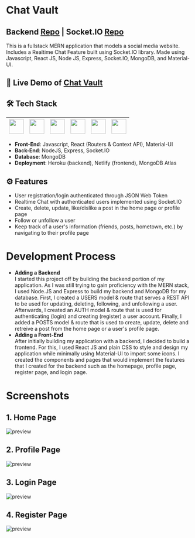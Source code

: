 # Chat Vault

## Backend [Repo](https://github.com/lazirpascual/chat-vault-backend) | Socket.IO [Repo](https://github.com/lazirpascual/chat-vault-socket.io)

This is a fullstack MERN application that models a social media website. Includes a Realtime Chat Feature built using Socket.IO library. Made using Javascript, React JS, Node JS, Express, Socket.IO, MongoDB, and Material-UI. <br />

## 🔗 Live Demo of [Chat Vault](https://chatvault.herokuapp.com/)

## 🛠 Tech Stack

| <img src="https://cdn.jsdelivr.net/npm/simple-icons@v4/icons/javascript.svg" width="40"> | <img src="https://cdn.jsdelivr.net/npm/simple-icons@v4/icons/react.svg" width="40"> | <img src="https://cdn.jsdelivr.net/npm/simple-icons@4.25.0/icons/node-dot-js.svg" width="40"> | <img src="https://cdn.jsdelivr.net/npm/simple-icons@v4/icons/express.svg" width="40"> | <img src="https://cdn.jsdelivr.net/npm/simple-icons@v4/icons/mongodb.svg" width="40"> | <img src="https://cdn.jsdelivr.net/npm/simple-icons@v4/icons/material-ui.svg" width="40"> |
| :--------------------------------------------------------------------------------------: | :---------------------------------------------------------------------------------: | :-------------------------------------------------------------------------------------------: | ------------------------------------------------------------------------------------- | ------------------------------------------------------------------------------------- | ----------------------------------------------------------------------------------------- |

- **Front-End**: Javascript, React (Routers & Context API), Material-UI </br>
- **Back-End**: NodeJS, Express, Socket.IO </br>
- **Database**: MongoDB </br>
- **Deployment**: Heroku (backend), Netlify (frontend), MongoDB Atlas

## ⚙️ Features

- User registration/login authenticated through JSON Web Token
- Realtime Chat with authenticated users implemented using Socket.IO
- Create, delete, update, like/dislike a post in the home page or profile page
- Follow or unfollow a user
- Keep track of a user's information (friends, posts, hometown, etc.) by navigating to their profile page

# Development Process

- **Adding a Backend** <br />
  I started this project off by building the backend portion of my application. As I was still trying to gain proficiency with the MERN stack, I used Node.JS and Express to build my backend and MongoDB for my database. First, I created a USERS model & route that serves a REST API to be used for updating, deleting, following, and unfollowing a user. Afterwards, I created an AUTH model & route that is used for authenticating (login) and creating (register) a user account. Finally, I added a POSTS model & route that is used to create, update, delete and retreive a post from the home page or a user's profile page.
- **Adding a Front-End** <br />
  After initially building my application with a backend, I decided to build a frontend. For this, I used React JS and plain CSS to style and design my application while minimally using Material-UI to import some icons. I created the components and pages that would implement the features that I created for the backend such as the homepage, profile page, register page, and login page.

# Screenshots

## 1. Home Page

![preview](https://i.imgur.com/mmY5ii9.jpg)

## 2. Profile Page

![preview](https://i.imgur.com/d14rGob.jpg)

## 3. Login Page

![preview](https://i.imgur.com/OnKz4D9.jpg)

## 4. Register Page

![preview](https://i.imgur.com/0dPLz5B.jpg)
